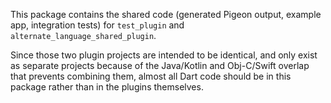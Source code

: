 This package contains the shared code (generated Pigeon output, example app,
integration tests) for `test_plugin` and `alternate_language_shared_plugin`.

Since those two plugin projects are intended to be identical, and only exist
as separate projects because of the Java/Kotlin and Obj-C/Swift overlap that
prevents combining them, almost all Dart code should be in this package rather
than in the plugins themselves.
